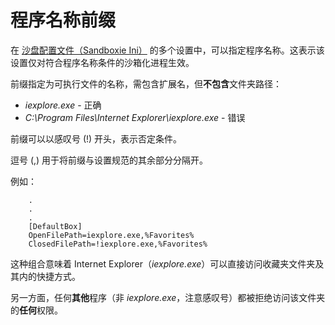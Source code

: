 # 程序名称前缀

在 [沙盘配置文件（Sandboxie Ini）](SandboxieIni.md) 的多个设置中，可以指定程序名称。这表示该设置仅对符合程序名称条件的沙箱化进程生效。

前缀指定为可执行文件的名称，需包含扩展名，但**不包含**文件夹路径：

*   _iexplore.exe_ - 正确
*   _C:\Program Files\Internet Explorer\iexplore.exe_ - 错误

前缀可以以感叹号 (!) 开头，表示否定条件。

逗号 (,) 用于将前缀与设置规范的其余部分分隔开。

例如：
```
    .
    .
    .
    [DefaultBox]
    OpenFilePath=iexplore.exe,%Favorites%
    ClosedFilePath=!iexplore.exe,%Favorites%
```

这种组合意味着 Internet Explorer（_iexplore.exe_）可以直接访问收藏夹文件夹及其内的快捷方式。

另一方面，任何**其他**程序（非 _iexplore.exe_，注意感叹号）都被拒绝访问该文件夹的**任何**权限。
